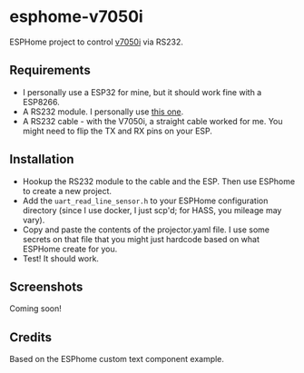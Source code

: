 # esphome-v7050i
ESPHome project to control [v7050i](https://www.benq.com/en-us/projector/laser-tv-projector/v7050i.html) via RS232.

## Requirements
- I personally use a ESP32 for mine, but it should work fine with a ESP8266.
- A RS232 module. I personally use [this one](https://www.amazon.com/gp/product/B00LPK0Z9A/ref=ppx_yo_dt_b_asin_title_o05_s01?ie=UTF8&psc=1).
- A RS232 cable - with the V7050i, a straight cable worked for me. You might need to flip the TX and RX pins on your ESP.

## Installation

- Hookup the RS232 module to the cable and the ESP. Then use ESPhome to create a new project. 
- Add the `uart_read_line_sensor.h` to your ESPHome configuration directory (since I use docker, I just scp'd; for HASS, you mileage may vary).
- Copy and paste the contents of the projector.yaml file. I use some secrets on that file that you might just hardcode based on what ESPHome create for you.
- Test! It should work.

## Screenshots

Coming soon!

## Credits

Based on the ESPhome custom text component example. 
